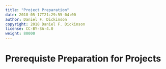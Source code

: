 ```yaml
---
title: "Project Preparation"
date: 2018-05-17T21:29:55-04:00
author: Daniel F. Dickinson
copyright: 2018 Daniel F. Dickinson
license: CC-BY-SA-4.0
weight: 80000
---
```


# Prerequiste Preparation for Projects
